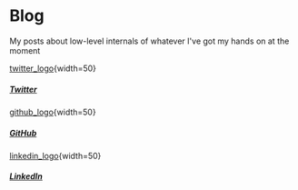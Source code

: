 # Blog

My posts about low-level internals of whatever I've got my hands on at the moment

[twitter_logo](https://www.iconsdb.com/icons/preview/white/twitter-x-xxl.png){width=50} 
##### [Twitter](https://x.com/nofilq) 
[github_logo](https://w7.pngwing.com/pngs/646/324/png-transparent-github-computer-icons-github-logo-monochrome-head-thumbnail.png){width=50}
##### [GitHub](https://github.com/papadoxie)
[linkedin_logo](https://banner2.cleanpng.com/20180518/yk/avraxewhx.webp){width=50}
##### [LinkedIn](https://linkedin.com/in/nofil-qasim)

